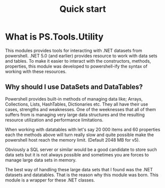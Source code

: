 ﻿---
id: quickstart
title: Quick start
---

# What is PS.Tools.Utility

This modules provides tools for interacting with .NET datasets 
from powershell. .NET 5.0 (and earlier) provides resource to work 
with data sets and tables. To make it easier to interact with the 
constructors, methods, properties, this module was developed to
powershell-ify the syntax of working with these resources.

## Why should I use DataSets and DataTables?

Powershell provides built-in methods of managing data like; Arrays, 
Collections, Lists, HashTables, Dictionaries etc. 
They all have their use cases, strengths and weaknesses. One of the 
weeknesses that all of them suffers from is managing very large data structures 
and the resulting resource utilization and performance limitations.

When working with datatables with let's say 20 000 items and 60 properties each 
the methods above will turn really slow and quite possible make the
powershell host reach the memory limit. (Default 2048 MB for v5).

Obviously a SQL server or similar would be a good candidate to store 
such data sets but it is not always possible and sometimes you are 
forces to manage large data sets in memory.

The best way of handling these large data sets that I found was 
the .NET datasets and datatables. That is the reason why this module
was born. This module is a wrapper for these .NET classes.
